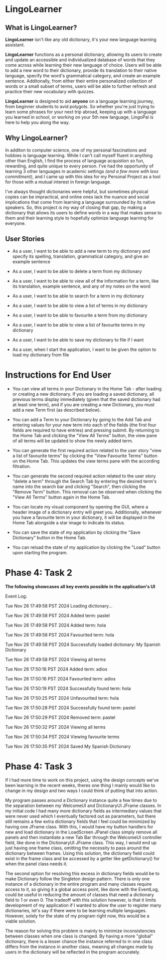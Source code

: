 # LingoLearner

## What is LingoLearner?

**LingoLearner** isn't like any old dictionary, it's your new language learning assistant.

**LingoLearner** functions as a personal dictionary, allowing its users to create and update an accessible and individualized database of words that they come across while learning their new language of choice. Users will be able to add a new word to their dictionary, provide its translation to their native language, specify the word's grammatical category, and create an example sentence. Additonally, from either their entire personalized collection of words or a small subset of terms, users will be able to further refresh and practice their new vocabulary with quizzes.

**LingoLearner** is designed to aid **anyone** on a language learning journey, from beginner students to avid polygots. So whether you're just trying to learn some phrases for your next trip abroad, keeping up with a language you learned in school, or working on your 5th new language, LingoPal is here to help you along the way.

## Why LingoLearner?

In additon to computer science, one of my personal fascinations and hobbies is language learning. While I can't call myself fluent in anything other than English, I find the process of language acquistion so fun, rewarding, and quite unique to every person. I've had the opportunity of learning 3 other languages in academic settings *(and a few more with less commitment)*, and I came up with this idea for my Personal Project as a tool for those with a mutual interest in foreign language. 

I've always thought dictionaries were helpful, but sometimes physical copies can be impractical, and online ones lack the nuance and social implications that come from learning a language surrounded by its native speakers. So, this project is my way of closing that gap, by making a dictionary that allows its users to define words in a way that makes sense to them and their learning style to hopefully optimize language learning for everyone. 

## User Stories
- As a user, I want to be able to add a new term to my dictionary and specify its spelling, translation, grammatical category, and give an example sentence

- As a user, I want to be able to delete a term from my dictionary

- As a user, I want to be able to view all of the information for a term, like its translation, example sentence, and any of my notes on the word

- As a user, I want to be able to search for a term in my dictionary

- As a user, I want to be able to view a list of terms in my dictionary

- As a user, I want to be able to favourite a term from my dictionary

- As a user, I want to be able to view a list of favourite terms in my dictionary

- As a user, I want to be able to save my dictionary to file if I want

- As a user, when I start the application, I want to be given the option to load my dictionary from file

# Instructions for End User
- You can view all terms in your Dictionary in the Home Tab - after loading or creating a new dictionary. If you are loading a saved dictionary, all previous terms display immediately (given that the saved dictionary had at least one term), and if you are creating a new Dictionary, you must add a new Term first (as described below).

- You can add a Term to your Dictionary by going to the Add Tab and entering values for your new term into each of the fields (the first four fields are required to have entries) and pressing submit. By returning to the Home Tab and clicking the "View All Terms" button, the view pane of all terms will be updated to show the newly added term.

- You can generate the first required action related to the user story "view a list of favourite terms" by clicking the "View Favourite Terms" button on the Home Tab. This updates the view terms pane with the according filtration.

- You can generate the second required action related to the user story "delete a term" through the Search Tab by entering the desired term's name into the search bar and clicking "Search", then clicking the "Remove Term" button. This removal can be observed when clicking the "View All Terms" button again in the Home Tab.

- You can locate my visual component by opening the GUI, where a header image of a dictionary entry will greet you. Additionally, whenever you have a favourite term in your dictionary, it will be displayed in the Home Tab alongside a star image to indicate its status.

- You can save the state of my application by clicking the "Save Dictionary" button in the Home Tab.

- You can reload the state of my application by clicking the "Load" button upon starting the program.

# Phase 4: Task 2

**The following showcases all key events possible in the application's UI**

Event Log: 

Tue Nov 26 17:49:58 PST 2024
Loading dictionary...

Tue Nov 26 17:49:58 PST 2024
Added term: pastel

Tue Nov 26 17:49:58 PST 2024
Added term: hola

Tue Nov 26 17:49:58 PST 2024
Favourited term: hola

Tue Nov 26 17:49:58 PST 2024
Successfully loaded dictionary: My Spanish Dictionary

Tue Nov 26 17:49:58 PST 2024
Viewing all terms

Tue Nov 26 17:50:16 PST 2024
Added term: adios

Tue Nov 26 17:50:16 PST 2024
Favourited term: adios

Tue Nov 26 17:50:19 PST 2024
Successfully found term: hola

Tue Nov 26 17:50:25 PST 2024
Unfavourited term: hola

Tue Nov 26 17:50:28 PST 2024
Successfully found term: pastel

Tue Nov 26 17:50:29 PST 2024
Removed term: pastel

Tue Nov 26 17:50:32 PST 2024
Viewing all terms

Tue Nov 26 17:50:34 PST 2024
Viewing favourite terms

Tue Nov 26 17:50:35 PST 2024
Saved My Spanish Dictionary

# Phase 4: Task 3

If I had more time to work on this project, using the design concepts we've been learning in the recent weeks, theres one thing I mainly would like to change in my design and two ways I could think of putting that into action.

My program passes around a Dictionary instance quite a few times due to the separation between my WelcomeUI and DictionaryUI JFrame classes. In my initial code I had many more dictionary fields as intermediary values that were never used which I eventually factored out as parameters, but there still remains a few extra dictionary fields that I feel could be minimized by having one JFrame class. With this, I would have my button handlers for new and load dictionary in the LoadScreen JPanel class simply remove all panels and then instantiate a new Tab Bar through the WelcomeUI controller field, like done in the DictionaryUI JFrame class. This way, I would end up just having one frame class, omitting the necessity to pass around the dictionary between frames. Using this solution, the dictionary field could exist in the frame class and be accessed by a getter like getDictionary() for when the panel class needs it. 

The second option for resolving this excess in dictionary fields would be to make Dictionary follow the Singleton design pattern. There is only one instance of a dictionary in the entire program and many classes require access to it, so giving it a global access point, like done with the EventLog, could be useful in reducing the amount of classes that need a dictionary field to 1 or even 0. The tradeoff with this solution however, is that it limits development of my application if I wanted to allow the user to register many dictionaries, let's say if there were to be learning multiple languages. However, solely for the state of my program right now, this would be a viable solution.

The reason for solving this problem is mainly to minimize inconsistencies between classes when one class is changed. By having a more "global" dictionary, there is a lesser chance the instance referred to in one class differs from the instance in another class, meaning all changes made by users in the dictionary will be reflected in the program accurately.
